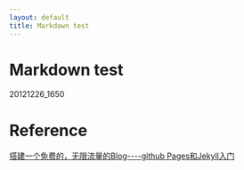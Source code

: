 ```yaml
---
layout: default
title: Markdown test
---
```


# Markdown test
20121226_1650



# Reference
[搭建一个免费的，无限流量的Blog----github Pages和Jekyll入门](http://www.ruanyifeng.com/blog/2012/08/blogging_with_jekyll.html)
